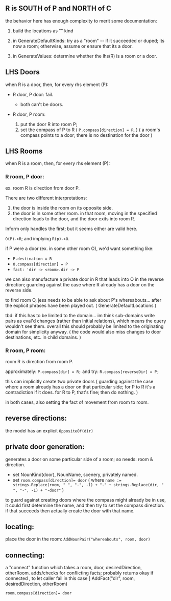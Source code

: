 R is SOUTH of P and NORTH of C
--------------------
the behavior here has enough complexity to merit some documentation:

1. build the locations as "" kind

2. in GenerateDefaultKinds: try as a "room" -- if it succeeded or duped; its now a room; 
otherwise, assume or ensure that its a door.

3. in GenerateValues:  determine whether the lhs(R) is a room or a door.

## LHS Doors

when R is a door, then, for every rhs element (P):
    
* R door, P door: fail. 
  * both can't be doors.
  
* R door, P room:     
  1. put the door R into room P;
  2. set the compass of P to R ( `P.compass[direction] = R`. )
    ( a room's compass points to a door; there is no destination for the door )

## LHS Rooms

when R is a room, then, for every rhs element (P):

### R room, P door:
ex. room R is direction from door P.

There are two different interpretations:
1. the door is inside the room on its opposite side.
2. the door is in some other room. in that room, moving in the specified direction leads to the door, and the door exits into room R.

Inform only handles the first; but it seems either are valid here.

`O(P)->R`; and implying `R(p)->O`.
    
if P were a door (ex. in some other room O), we'd want something like:
* `P.destination = R`
* `O.compass[direction] = P`
* `fact: 'dir -> <room>.dir -> P`

we can also manufacture a private door in R that leads into O in the reverse direction; guarding against the case where R already has a door on the reverse side.

to find room O, jess needs to be able to ask about P's whereabouts... after the explicit phrases have been played out. ( GenerateDefaultLocations )

tbd: if this has to be limited to the domain... im think sub-domains write pairs as eval'd changes (rather than initial relations), which means the query wouldn't see them. overall this should probably be limited to the originating domain for simplicity anyway. ( the code would also miss changes to door destinations, etc. in child domains. )

### R room, P room:
room R is direction from room P.

approximately: `P.compass[dir] = R;` and try: `R.compass[reverseDir] = P;`

this can implicitly create two private doors ( guarding against the case where a room already has a door on that particular side; for P to R it's a contradiction if it does. for R to P, that's fine; then do nothing. )

in both cases, also setting the fact of movement from room to room.

reverse directions:
---------------------
the model has an explicit `OppositeOf(dir)`

private door generation:
----------------
generates a door on some particular side of a room; so needs: room & direction.
* set NounKind(door), NounName, scenery, privately named.
* set `room.compass[direction]= door` ( where `name := strings.Replace(room, " ", "-", -1) + "-" + strings.Replace(dir, " ", "-", -1) + "-door"` )

to guard against creating doors where the compass might already be in use, it could first determine the name, and then try to set the compass direction. if that succeeds then actually create the door with that name.

locating:
-------
place the door in the room: `AddNounPair("whereabouts", room, door)`

connecting:
----------
a "connect" function which takes a room, door, desiredDirection, otherRoom.
 adds/checks for conflicting facts;
    probably returns okay if connected , to let caller fail in this case ]
    AddFact("dir", room, desiredDirection, otherRoom)

`room.compass[direction]= door`

